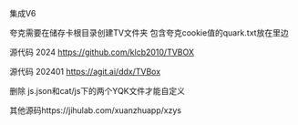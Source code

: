 集成V6 


夸克需要在储存卡根目录创建TV文件夹 包含夸克cookie值的quark.txt放在里边 

源代码  2024
https://github.com/klcb2010/TVBOX


源代码 202401
https://agit.ai/ddx/TVBox



删除 js.json和cat/js下的两个YQK文件才能自定义


其他源码https://jihulab.com/xuanzhuapp/xzys
